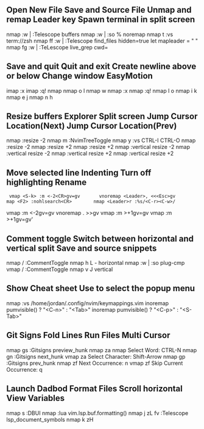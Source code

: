 ##			Open New File 					Save and Source File 		Unmap and remap Leader key 			Spawn terminal in split screen

nmap <A-b> :w \| :Telescope buffers<CR> 	nmap <A-w> :w \| :so %<CR>	  noremap <Space> <Nop> 		   nmap <Leader>t :vs term://zsh<CR>
nmap <Leader>ff :w \| :Telescope find_files hidden=true<CR>  	          let mapleader = " "
nmap <Leader>fg :w \| :TeLescope live_grep cwd=

## Save and quit 			Quit and exit				 Create newline above or below 		    Change window					EasyMotion

imap <F1> <ESC>:x<CR>  	imap <F8> <ESC>:q!<CR>		 	 nmap <Leader><S-l> <S-o><ESC> 		nmap <Leader>o <C-w>l			  nmap <Leader>w
nmap <F1> :x<CR> 			nmap <F8> :q!<CR>			 	nmap <Leader>l o<ESC> 			nmap <Leader>i <C-w>k
																							nmap <Leader>e <C-w>j
																							nmap <Leader>n <C-w>h

## 		Resize buffers   					Explorer 	           		Split screen	Jump Cursor Location(Next)	Jump Cursor Location(Prev)

nmap <C-Up> :resize -2<CR>  	nmap <Leader>m :NvimTreeToggle<CR>	nmap <Leader>y :vs<CR>		  CTRL-I				 	  CTRL-O
nmap <Leader><C-Up> :resize -2<CR>
nmap <C-Down> :resize +2<CR>
nmap <Leader><C-Down> :resize +2<CR>
nmap <C-Left> :vertical resize -2<CR>
nmap <Leader><C-Left> :vertical resize -2<CR>
nmap <C-Right> :vertical resize +2<CR>
nmap <Leader><C-Right> :vertical resize +2<CR>

## 			Move selected line					Indenting					 Turn off highlighting					Rename

	 vmap <S-k> :m <-2<CR>gv=gv		  vnoremap <Leader>, <<<Esc>gv			map <F2> :nohlsearch<CR>		nmap <Leader>r :%s/<C-r><C-w>/
vmap <Leader><S-k> :m <-2<CR>gv=gv	  vnoremap <Leader>. >><Esc>gv
	 vmap <S-j> :m >+1<CR>gv=gv
vmap <Leader><S-j> :m >+1<CR>gv=gv'

## 			Comment toggle						Switch between horizontal and vertical split				Save and source snippets

nmap <Leader>/ :CommentToggle<CR>					nmap <Leader>h <C-w>L - horizontal				 	  nmap <A-s> :w \| :so plug-cmp
vmap <Leader>/ :CommentToggle<CR>					  nmap <Leader>v <C-w>J	vertical

## 					Show Cheat sheet														Use <TAB> to select the popup menu

nmap <F3> :vs /home/jordan/.config/nvim/keymappings.vim<CR>					  inoremap <expr> <Tab> pumvisible() ? "\<C-n>" : "\<Tab>"
																			inoremap <expr> <S-Tab> pumvisible() ? "\<C-p>" : "\<S-Tab>"
																						
## 					Git Signs						  Fold Lines					  Run Files						Multi Cursor

nmap <Leader>gs :Gitsigns preview_hunk<CR>			nmap <A-f> za		  			  nmap <A-r>			 	Select Word: CTRL-N
nmap <Leader>gn :Gitsigns next_hunk<CR>				vmap <A-f> za					  				 		Select Character: Shift-Arrow
nmap <Leader>gp :Gitsigns prev_hunk<CR>				nmap <A-n> zf												 Next Occurrence: n
													vmap <A-n> zf											  Skip Current Occurrence: q
														   
## 		Launch Dadbod						Format Files 					Scroll horizontal					View Variables

nmap <Leader>s :DBUI<CR>	nmap <C-f> :lua vim.lsp.buf.formatting()<CR>	nmap <Leader>j zL	 <Leader>fv :Telescope lsp_document_symbols<CR>
													    nmap <Leader>k zH
